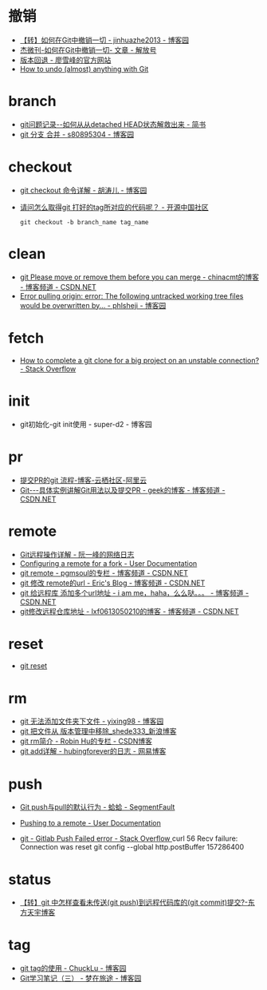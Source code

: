 

# 撤销

*   [【转】如何在Git中撤销一切 - jinhuazhe2013 - 博客园](http://www.cnblogs.com/jinhuazhe2013/p/5256403.html)
*   [杰微刊-如何在Git中撤销一切- 文章 - 解放号](http://www.jointforce.com/jfperiodical/article/796)
*   [版本回退 - 廖雪峰的官方网站](http://www.liaoxuefeng.com/wiki/0013739516305929606dd18361248578c67b8067c8c017b000/0013744142037508cf42e51debf49668810645e02887691000)
*   [How to undo (almost) anything with Git](https://github.com/blog/2019-how-to-undo-almost-anything-with-git)

# branch

*   [git问题记录--如何从从detached HEAD状态解救出来 - 简书](http://www.jianshu.com/p/ae4857d2f868)
*   [git 分支 合并 - s80895304 - 博客园](http://www.cnblogs.com/sk-net/archive/2011/07/11/2103282.html)

# checkout

*   [git checkout 命令详解 - 胡涛儿 - 博客园](http://www.cnblogs.com/hutaoer/archive/2013/05/07/git_checkout.html)
*   [请问怎么取得git 打好的tag所对应的代码呢？ - 开源中国社区](https://www.oschina.net/question/1030451_105857)

        git checkout -b branch_name tag_name

# clean

*   [git Please move or remove them before you can merge - chinacmt的博客 - 博客频道 - CSDN.NET](http://blog.csdn.net/chinacmt/article/details/52221733)
*   [Error pulling origin: error: The following untracked working tree files would be overwritten by... - phlsheji - 博客园](http://www.cnblogs.com/bhlsheji/p/5257966.html)



# fetch

*   [How to complete a git clone for a big project on an unstable connection? - Stack Overflow](https://stackoverflow.com/questions/3954852/how-to-complete-a-git-clone-for-a-big-project-on-an-unstable-connection)



# init

*   git初始化-git init使用 - super-d2 - 博客园

# pr

*   [提交PR的git 流程-博客-云栖社区-阿里云](https://yq.aliyun.com/articles/72998?utm_campaign=wenzhang&utm_medium=article&utm_source=QQ-qun&201741&utm_content=m_15747)
*   [Git---具体实例讲解Git用法以及提交PR - geek的博客 - 博客频道 - CSDN.NET](http://blog.csdn.net/netdxy/article/details/50538762?locationNum=4&fps=1)

# remote

*   [Git远程操作详解 - 阮一峰的网络日志](http://www.ruanyifeng.com/blog/2014/06/git_remote.html)
*   [Configuring a remote for a fork - User Documentation](https://help.github.com/articles/configuring-a-remote-for-a-fork/)
*   [git remote - pgmsoul的专栏 - 博客频道 - CSDN.NET](http://blog.csdn.net/pgmsoul/article/details/7883706)
*   [git 修改 remote的url - Eric's Blog - 博客频道 - CSDN.NET](http://blog.csdn.net/kafeidev/article/details/8589527)
*   [git 给远程库 添加多个url地址 - i am me，haha，么么哒。。。 - 博客频道 - CSDN.NET](http://blog.csdn.net/zhuyu_deng/article/details/44411245)
*   [git修改远程仓库地址 - lxf0613050210的博客 - 博客频道 - CSDN.NET](http://blog.csdn.net/lxf0613050210/article/details/51721023)

# reset

*   [git reset](http://www.360doc.com/content/13/0407/15/7044580_276700018.shtml)

# rm

*   [git 无法添加文件夹下文件 - yixing98 - 博客园](http://www.cnblogs.com/howdop/p/5583342.html)
*   [git 把文件从 版本管理中移除_shede333_新浪博客](http://blog.sina.com.cn/s/blog_59fb90df0101980a.html)
*   [git rm简介 - Robin Hu的专栏 - CSDN博客 ](http://blog.csdn.net/hudashi/article/details/7664429)
*   [git add详解 - hubingforever的日志 - 网易博客 ](http://hubingforever.blog.163.com/blog/static/171040579201231110371044/)

# push

*   [Git push与pull的默认行为 - 蛤蛤 - SegmentFault](https://segmentfault.com/a/1190000002783245)
*   [Pushing to a remote - User Documentation](https://help.github.com/articles/pushing-to-a-remote/)

* [git - Gitlab Push Failed error - Stack Overflow ](https://stackoverflow.com/questions/36940425/gitlab-push-failed-error)
curl 56 Recv failure: Connection was reset
git config --global http.postBuffer 157286400


# status

*   [【转】git 中怎样查看未传送(git push)到远程代码库的(git commit)提交?-东方天宇博客](http://blog.i1728.com/post/%E3%80%90%E8%BD%AC%E3%80%91git+%E4%B8%AD%E6%80%8E%E6%A0%B7%E6%9F%A5%E7%9C%8B%E6%9C%AA%E4%BC%A0%E9%80%81%28git+push%29%E5%88%B0%E8%BF%9C%E7%A8%8B%E4%BB%A3%E7%A0%81%E5%BA%93%E7%9A%84%28git+commit%29%E6%8F%90%E4%BA%A4%3F.html)

# tag

*   [git tag的使用 - ChuckLu - 博客园](http://www.cnblogs.com/chucklu/p/4756171.html)
*   [Git学习笔记（三） - 梦在旅途 - 博客园](http://www.cnblogs.com/zuowj/p/4556888.html)